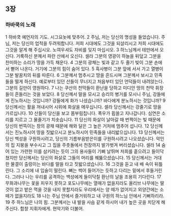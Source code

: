 ## 3장
### 하바쿡의 노래
1 하바쿡 예언자의 기도. 시그요놋에 맞추어.
2 주님, 저는 당신의 명성을 들었습니다. 주님, 저는 당신의 업적을 두려워합니다. 저희 시대에도 그것을 되살리시고 저희 시대에도 그것을 알게 해 주십시오. 노여우셔도 자비를 잊지 마십시오.
3 하느님께서 테만에서 오신다. 거룩하신 분께서 파란 산에서 오신다. 셀라 그분의 영광이 하늘을 뒤덮고 그분을 찬미하는 소리가 땅을 가득 채운다.
4 그분의 광채는 빛과 같고 두 줄기 빛이 그분 손에서 뻗어 나온다. 거기에 그분의 힘이 숨어 있다.
5 흑사병이 그분 앞에 서서 가고 열병이 그분 발꿈치의 뒤를 따른다.
6 그분께서 멈추시고 땅을 흔드시며 그분께서 보시고 민족들을 떨게 하신다. 예로부터 있던 산들이 무너지고 처음부터 있던 언덕들이 내려앉는다. 그분의 길만이 영원하다.
7 나는 쿠산의 천막들이 환난을 당하고 미디안 땅의 천막 휘장들이 흔들리는 것을 보았다.
8 당신께서 말을 모시고 승리의 병거를 모시니 주님, 강들에게 진노하시는 것입니까? 강들에게 화가 나셨습니까? 바다에게 분노하시는 것입니까?
9 당신께서는 활을 꺼내시어 시위에 화살을 메우십니다. 셀라 당신께서는 강줄기로 땅을 가르십니다.
10 산들이 당신을 보고 몸부림칩니다. 폭우가 휩쓸고 지나갑니다. 심연은 소리를 지르고 그 물줄기가 치솟습니다.
11 당신의 화살이 날아갈 때 번쩍이는 빛 때문에 당신의 번뜩이는 창의 광채 때문에 해와 달은 그 높은 거처에 멈추어 섭니다.
12 당신께서는 진노하시어 땅을 짓밟으시고 분노하시어 민족들을 내리밟으십니다.
13 당신께서는 당신 백성을 구원하시려고, 당신의 기름부음받은이를 구원하시려고 나오셨습니다. 악인의 집 지붕을 부수시고 그 집을 주춧돌에서 천장까지 발가벗겨 버리셨습니다. 셀라
14 숨어 있는 가련한 이를 삼키려는 듯이 그의 용사들이 기뻐 날뛰며 저희를 흩으려고 들이닥쳤지만 당신께서는 당신의 화살로 그들의 머리를 꿰뚫으셨습니다.
15 당신께서는 거대한 물결이 출렁이는 바다를 말을 타고 짓밟으셨습니다.
16 그것을 듣고 내 배 속이 뒤틀린다. 그 소리에 내 입술이 떨린다. 뼈는 썩어 들어가는 듯하고 다리는 밑에서 후들거린다. 그러나 나는 우리를 공격하는 백성에게 들이닥칠 환난의 날을 조용히 기다린다.
17 무화과나무는 꽃을 피우지 못하고 포도나무에는 열매가 없을지라도 올리브 나무에는 딸 것이 없고 밭은 먹을 것을 내지 못할지라도 우리에서는 양 떼가 없어지고 외양간에는 소 떼가 없을지라도
18 나는 주님 안에서 즐거워하고 내 구원의 하느님 안에서 기뻐하리라.
19 주 하느님은 나의 힘. 그분께서는 내 발을 사슴 같게 하시어 내가 높은 곳을 치닫게 해 주신다. 합창 지휘자에게. 현악기와 더불어.
